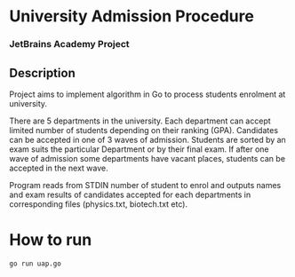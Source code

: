 # University Admission Procedure

### JetBrains Academy Project

## Description

Project aims to implement algorithm in Go to process students enrolment at university.

There are 5 departments in the university. Each department can accept limited number of students depending on their ranking (GPA).
Candidates can be accepted in one of 3 waves of admission. Students are sorted by an exam suits the particular Department or by their final exam.
If after one wave of admission some departments have vacant places, students can be accepted in the next wave.

Program reads from STDIN number of student to enrol and outputs names and exam results of candidates accepted for each departments in corresponding files (physics.txt, biotech.txt etc).

# How to run

  `go run uap.go`
